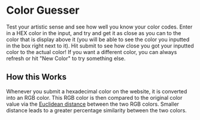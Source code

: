 # Color Guesser

Test your artistic sense and see how well you know your color codes. Enter in a HEX color in the input, and try and get it as close as you can to the color that is display above it (you will be able to see the color you inputted in the box right next to it). Hit submit to see how close you got your inputted color to the actual color! If you want a different color, you can always refresh or hit "New Color" to try something else.

## How this Works

Whenever you submit a hexadecimal color on the website, it is converted into an RGB color. This RGB color is then compared to the original color value via the [Euclidean distance](https://en.wikipedia.org/wiki/Color_difference) between the two RGB colors. Smaller distance leads to a greater percentage similarity between the two colors.
